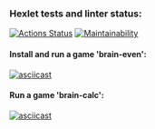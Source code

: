 ### Hexlet tests and linter status:
[![Actions Status](https://github.com/antliubimov/backend-project-lvl1/workflows/hexlet-check/badge.svg)](https://github.com/antliubimov/backend-project-lvl1/actions)
[![Maintainability](https://api.codeclimate.com/v1/badges/17cd746dab1184135734/maintainability)](https://codeclimate.com/github/antliubimov/backend-project-lvl1/maintainability)

#### Install and run a game 'brain-even':
[![asciicast](https://asciinema.org/a/xdntpD8HvWPpT0Ov2jum8S44d.svg)](https://asciinema.org/a/xdntpD8HvWPpT0Ov2jum8S44d)

#### Run a game 'brain-calc':
[![asciicast](https://asciinema.org/a/WoKLeyOQnNmJGx4XGS31P9NqK.svg)](https://asciinema.org/a/WoKLeyOQnNmJGx4XGS31P9NqK)